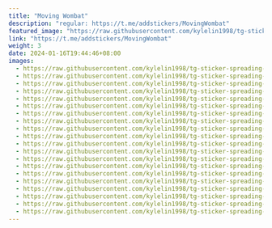 ```yaml
---
title: "Moving Wombat"
description: "regular: https://t.me/addstickers/MovingWombat"
featured_image: "https://raw.githubusercontent.com/kylelin1998/tg-sticker-spreading-worldwide-images/main/img/aa1fb3ed-5f8c-4daf-8797-c3d0a576a70d.jpg"
link: "https://t.me/addstickers/MovingWombat"
weight: 3
date: 2024-01-16T19:44:46+08:00
images:
  - https://raw.githubusercontent.com/kylelin1998/tg-sticker-spreading-worldwide-images/main/img/aa1fb3ed-5f8c-4daf-8797-c3d0a576a70d.jpg
  - https://raw.githubusercontent.com/kylelin1998/tg-sticker-spreading-worldwide-images/main/img/9441551c-16a1-4870-a501-a96116c89f79.jpg
  - https://raw.githubusercontent.com/kylelin1998/tg-sticker-spreading-worldwide-images/main/img/53378146-b46f-40a1-b406-2c606722255d.jpg
  - https://raw.githubusercontent.com/kylelin1998/tg-sticker-spreading-worldwide-images/main/img/dc895cf3-66ab-4380-b28c-18c411a9d4ea.jpg
  - https://raw.githubusercontent.com/kylelin1998/tg-sticker-spreading-worldwide-images/main/img/229b0222-b7a0-4e11-b728-0758597bc1f1.jpg
  - https://raw.githubusercontent.com/kylelin1998/tg-sticker-spreading-worldwide-images/main/img/928d05c2-65e4-4894-8e95-71517f8cf6f5.jpg
  - https://raw.githubusercontent.com/kylelin1998/tg-sticker-spreading-worldwide-images/main/img/1a9a7b6b-c555-4262-86a2-f1be637e7045.jpg
  - https://raw.githubusercontent.com/kylelin1998/tg-sticker-spreading-worldwide-images/main/img/b31d04e2-f048-434a-8713-fa3f22ce8307.jpg
  - https://raw.githubusercontent.com/kylelin1998/tg-sticker-spreading-worldwide-images/main/img/6c2824da-db3b-4b62-bed7-dbf5bd79f3b7.jpg
  - https://raw.githubusercontent.com/kylelin1998/tg-sticker-spreading-worldwide-images/main/img/976a9641-796c-4572-8c41-625679fb66f1.jpg
  - https://raw.githubusercontent.com/kylelin1998/tg-sticker-spreading-worldwide-images/main/img/457d6ffd-2ed7-4642-bcf3-22e766a21eca.jpg
  - https://raw.githubusercontent.com/kylelin1998/tg-sticker-spreading-worldwide-images/main/img/59084e84-ac66-42ea-b2e3-6895bb1a7215.jpg
  - https://raw.githubusercontent.com/kylelin1998/tg-sticker-spreading-worldwide-images/main/img/9ef6c18f-30c7-40f4-a10b-f152c13d0c05.jpg
  - https://raw.githubusercontent.com/kylelin1998/tg-sticker-spreading-worldwide-images/main/img/a119ece9-1301-49d6-99ba-f072f45e750a.jpg
  - https://raw.githubusercontent.com/kylelin1998/tg-sticker-spreading-worldwide-images/main/img/53726dc1-3214-40f7-b6c0-6bb55b9ea654.jpg
  - https://raw.githubusercontent.com/kylelin1998/tg-sticker-spreading-worldwide-images/main/img/c1e69e79-58ea-42ef-8097-70a4fa6a801d.jpg
  - https://raw.githubusercontent.com/kylelin1998/tg-sticker-spreading-worldwide-images/main/img/722d7f43-8727-4d9a-a7f4-abf976d6b47e.jpg
  - https://raw.githubusercontent.com/kylelin1998/tg-sticker-spreading-worldwide-images/main/img/7f72f0fa-ba22-45ad-a40f-85e3018f3c15.jpg
  - https://raw.githubusercontent.com/kylelin1998/tg-sticker-spreading-worldwide-images/main/img/5c3a1a7c-65b0-4495-9a3e-85163fe01b85.jpg
  - https://raw.githubusercontent.com/kylelin1998/tg-sticker-spreading-worldwide-images/main/img/e28392ee-f65e-48b0-9095-c976c7837c6c.jpg
---
```

